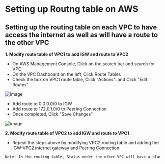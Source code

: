 #  Setting up Routng table on AWS

## Setting up the routing table on each VPC to have access the internet as well as will have a route to the other VPC

**1. Modify route table of VPC1 to add IGW and route to VPC2**
  - On AWS Management Console, Click on the search bar and search for VPC
  - On the VPC Dashboard on the left, Click Route Tables
  - Check the box on VPC1 route table, Click "Actions". and Click "Edit Routes"

  ![image](https://github.com/JRTugs/DevOps-CI-CD-on-AWS-EC2-instance/assets/29426766/1e37db55-e075-4570-af00-e743244eeaac)

  - Add route to 0.0.0.0/0 to IGW
  - Add route to 172.0.1.0/0 to Peering Connection
  - Once completed, Click "Save Changes"

  ![image](https://github.com/JRTugs/DevOps-CI-CD-on-AWS-EC2-instance/assets/29426766/96a6de29-a7d4-4241-8120-48897c1605a2)

**2. Modify route table of VPC2 to add IGW and route to VPC1**

  - Repeat the steps above by modifying VPC2 routing table and adding the IGW-VPC2 internet gateway and Peering Connection

```bash
Note: In the routing table, Status under the other VPC will have a black hole status and this is normal if you forgot to accept request on peering connection
```
